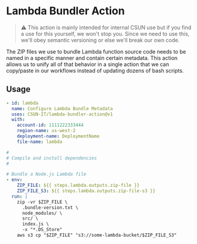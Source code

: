 # Lambda Bundler Action

> :warning: This action is mainly intended for internal CSUN use but if you find a use for this yourself, we won't stop you. Since we need to use this, we'll obey semantic versioning or else we'll break our own code.

The ZIP files we use to bundle Lambda function source code needs to be named in a specific manner and contain certain metadata. This action allows us to unify all of that behavior in a single action that we can copy/paste in our workflows instead of updating dozens of bash scripts.

## Usage

```yaml
- id: lambda
  name: Configure Lambda Bundle Metadata
  uses: CSUN-IT/lambda-bundler-action@v1
  with:
    account-id: 1111222333444
    region-name: us-west-2
    deployment-name: DeploymentName
    file-name: lambda

#
# Compile and install dependencies
#

# Bundle a Node.js Lambda file
- env:
    ZIP_FILE: ${{ steps.lambda.outputs.zip-file }}
    ZIP_FILE_S3: ${{ steps.lambda.outputs.zip-file-s3 }}
  run: |
    zip -vr $ZIP_FILE \
      .bundle-version.txt \
      node_modules/ \
      src/ \
      index.js \
      -x "*.DS_Store"
    aws s3 cp "$ZIP_FILE" "s3://some-lambda-bucket/$ZIP_FILE_S3"
```
